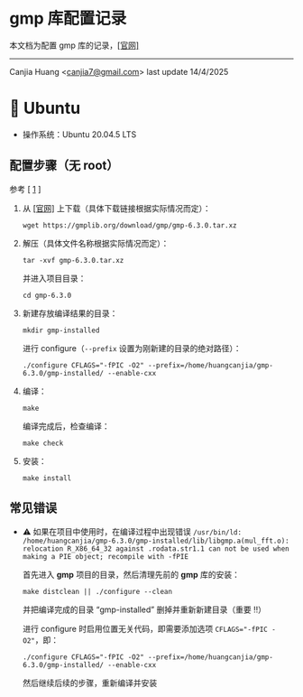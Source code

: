 # gmp 库配置记录

本文档为配置 gmp 库的记录，[[官网]](https://gmplib.org)

---

Canjia Huang <<canjia7@gmail.com>> last update 14/4/2025

# :penguin: Ubuntu

- 操作系统：Ubuntu 20.04.5 LTS

## 配置步骤（无 root）

参考 [ [1] ]

1. 从 [[官网]](https://gmplib.org) 上下载（具体下载链接根据实际情况而定）：

    ```
    wget https://gmplib.org/download/gmp/gmp-6.3.0.tar.xz
    ```

2. 解压（具体文件名称根据实际情况而定）：

    ```
    tar -xvf gmp-6.3.0.tar.xz
    ```

    并进入项目目录：

    ```
    cd gmp-6.3.0
    ```

3. 新建存放编译结果的目录：

    ```
    mkdir gmp-installed
    ```

    进行 configure（`--prefix` 设置为刚新建的目录的绝对路径）：

    ```
    ./configure CFLAGS="-fPIC -O2" --prefix=/home/huangcanjia/gmp-6.3.0/gmp-installed/ --enable-cxx
    ```

4. 编译：

    ```
    make
    ```

    编译完成后，检查编译：

    ```
    make check
    ```

5. 安装：

    ```
    make install
    ```

## 常见错误

- :warning: 如果在项目中使用时，在编译过程中出现错误 `/usr/bin/ld: /home/huangcanjia/gmp-6.3.0/gmp-installed/lib/libgmp.a(mul_fft.o): relocation R_X86_64_32 against .rodata.str1.1 can not be used when making a PIE object; recompile with -fPIE`

    首先进入 **gmp** 项目的目录，然后清理先前的 **gmp** 库的安装：
    
    ```
    make distclean || ./configure --clean
    ```

    并把编译完成的目录 “gmp-installed” 删掉并重新新建目录（重要 :bangbang:）

    进行 configure 时启用位置无关代码，即需要添加选项 `CFLAGS="-fPIC -O2"`，即：

    ```
    ./configure CFLAGS="-fPIC -O2" --prefix=/home/huangcanjia/gmp-6.3.0/gmp-installed/ --enable-cxx
    ```

    然后继续后续的步骤，重新编译并安装

[1]: https://blog.csdn.net/qq_41956187/article/details/129170869
